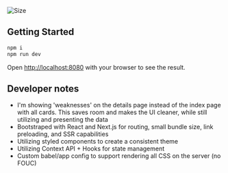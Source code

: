 ![Size](https://github-size-badge.herokuapp.com/ryanbahan/learnable.svg)

## Getting Started

```bash
npm i
npm run dev
```

Open [http://localhost:8080](http://localhost:8080) with your browser to see the result.

## Developer notes

- I'm showing 'weaknesses' on the details page instead of the index page with all cards. This saves room and makes the UI cleaner, while still utilizing and presenting the data
- Bootstraped with React and Next.js for routing, small bundle size, link preloading, and SSR capabilities
- Utilizing styled components to create a consistent theme
- Utilizing Context API + Hooks for state management
- Custom babel/app config to support rendering all CSS on the server (no FOUC)
